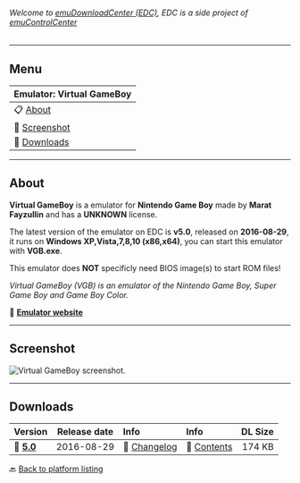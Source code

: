 ###### Welcome to [emuDownloadCenter (EDC)](https://github.com/PhoenixInteractiveNL/emuDownloadCenter/wiki/), EDC is a side project of [emuControlCenter](https://github.com/PhoenixInteractiveNL/emuControlCenter/wiki/)
***
## Menu
| **Emulator: Virtual GameBoy** |
|:---------|
| :clipboard: [About](#about) |
| :sunrise: [Screenshot](#screenshot) |
| :floppy_disk: [Downloads](#downloads) |
***
## About
**Virtual GameBoy** is a emulator for **Nintendo Game Boy** made by **Marat Fayzullin** and has a **UNKNOWN** license.

The latest version of the emulator on EDC is **v5.0**, released on **2016-08-29**, it runs on **Windows XP,Vista,7,8,10 (x86,x64)**, you can start this emulator with **VGB.exe**.

This emulator does **NOT** specificly need BIOS image(s) to start ROM files!

_Virtual GameBoy (VGB) is an emulator of the Nintendo Game Boy, Super Game Boy and Game Boy Color._

:link: [**Emulator website**](http://fms.komkon.org/VGB/)
***
## Screenshot
![](https://raw.githubusercontent.com/PhoenixInteractiveNL/emuDownloadCenter/master/hooks/vgb/screen.jpg "Virtual GameBoy screenshot.")
***
## Downloads
| Version  | Release date  | Info       | Info       | DL Size    |
|:---------|:-------------:|:-----------|:-----------|-----------:|
| :floppy_disk: [**5.0**](https://github.com/PhoenixInteractiveNL/edc-repo0003/raw/master/vgb/5.0.7z) | 2016-08-29 | :page_facing_up: [Changelog](https://github.com/PhoenixInteractiveNL/edc-repo0003/blob/master/vgb/5.0_changelog.txt) | :mag_right: [Contents](https://github.com/PhoenixInteractiveNL/edc-repo0003/blob/master/vgb/5.0_contents.txt) | 174 KB |

:back: [Back to platform listing](https://github.com/PhoenixInteractiveNL/emuDownloadCenter/wiki/EDC-Platform-List)
